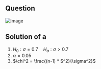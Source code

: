 ## Question

![image](https://github.com/user-attachments/assets/66c7696a-15cd-4f30-ae1f-d3d13275a48b)

## Solution of a
1. $H_0: \sigma = 0.7 \quad H_a: \sigma > 0.7$
2. $\alpha = 0.05$
3. $\chi^2 = \frac{(n-1) * S^2}{\sigma^2}$

